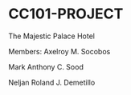 # CC101-PROJECT
The Majestic Palace Hotel

Members:
Axelroy M. Socobos

Mark Anthony C. Sood

Neljan Roland J. Demetillo
